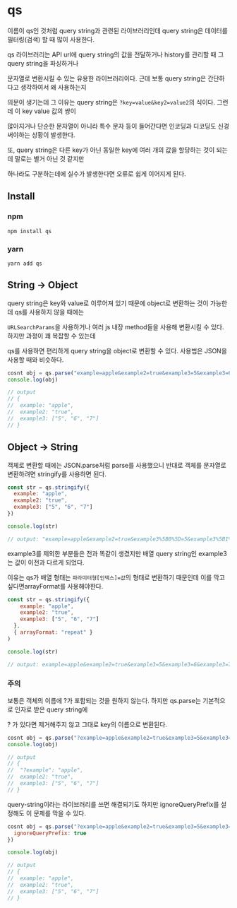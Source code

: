 # qs
이름이 qs인 것처럼 query string과 관련된 라이브러리인데 query string은 데이터를 필터링(검색) 할 때 많이 사용한다.

qs 라이브러리는 API url에 query string의 값을 전달하거나 history를 관리할 때 그 query string을 파싱하거나

문자열로 변환시킬 수 있는 유용한 라이브러리이다. 근데 보통 query string은 간단하다고 생각하여서 왜 사용하는지

의문이 생기는데 그 이유는 query string은 `?key=value&key2=value2`의 식이다. 그런데 이 key value 값의 쌍이

많아지거나 단순한 문자열이 아니라 특수 문자 등이 들어간다면 인코딩과 디코딩도 신경써야하는 상황이 발생한다.

또, query string은 다른 key가 아닌 동일한 key에 여러 개의 값을 할당하는 것이 되는데 말로는 별거 아닌 것 같지만

하나라도 구분하는데에 실수가 발생한다면 오류로 쉽게 이어지게 된다. 

## Install

### npm
`npm install qs`

### yarn
`yarn add qs`

## String -> Object
query string은 key와 value로 이루어져 있기 때문에 object로 변환하는 것이 가능한데 qs를 사용하지 않을 때에는

`URLSearchParams`을 사용하거나 여러 js 내장 method들을 사용해 변환시킬 수 있다. 하지만 과정이 꽤 복잡할 수 있는데

qs를 사용하면 편리하게 query string을 object로 변환할 수 있다. 사용법은 JSON을 사용할 때와 비슷하다.

```js
cosnt obj = qs.parse("example=apple&example2=true&example3=5&example3=6&example3=7")
console.log(obj)

// output
// {
//  example: "apple",
//  example2: "true",
//  example3: ["5", "6", "7"]
// }
```

## Object -> String
객체로 변환할 때에는 JSON.parse처럼 parse를 사용했으니 반대로 객체를 문자열로 변환하려면 stringify를 사용하면 된다.

```js
const str = qs.stringify({
  example: "apple",
  example2: "true",
  example3: ["5", "6", "7"]
})

console.log(str)

// output: "example=apple&example2=true&example3%5B0%5D=5&example3%5B1%5D=6&example3%5B2%5D=7"
```
example3를 제외한 부분들은 전과 똑같이 생겼지만 배열 query string인 example3는 값이 이전과 다르게 되었다.

이유는 qs가 배열 형태는 `파라미터형[인덱스]=값`의 형태로 변환하기 때문인데 이를 막고 싶다면arrayFormat를 사용해야한다.

```js
const str = qs.stringify({
    example: "apple",
    example2: "true",
    example3: ["5", "6", "7"]
  },
  { arrayFormat: "repeat" }
)

console.log(str)

// output: example=apple&example2=true&example3=5&example3=6&example3=7
```

### 주의
보통은 객체의 이름에 ?가 포함되는 것을 원하지 않는다. 하지만 qs.parse는 기본적으로 인자로 받은 query string에 

? 가 있다면 제거해주지 않고 그대로 key의 이름으로 변환된다.

```js
cosnt obj = qs.parse("?example=apple&example2=true&example3=5&example3=6&example3=7")
console.log(obj)

// output
// {
//  "?example": "apple",
//  example2: "true",
//  example3: ["5", "6", "7"]
// }
```
query-string이라는 라이브러리를 쓰면 해결되기도 하지만 ignoreQueryPrefix를 설정해도 이 문제를 막을 수 있다.

```js
cosnt obj = qs.parse("?example=apple&example2=true&example3=5&example3=6&example3=7", {
  ignoreQueryPrefix: true
})

console.log(obj)

// output
// {
//  example: "apple",
//  example2: "true",
//  example3: ["5", "6", "7"]
// }
```
